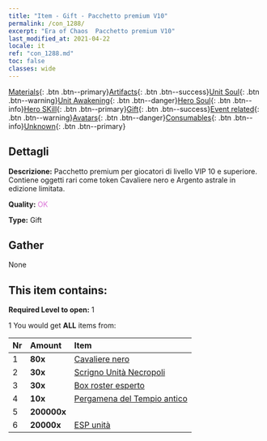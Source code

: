 ```yaml
---
title: "Item - Gift - Pacchetto premium V10"
permalink: /con_1288/
excerpt: "Era of Chaos  Pacchetto premium V10"
last_modified_at: 2021-04-22
locale: it
ref: "con_1288.md"
toc: false
classes: wide
---
```

 [Materials](/ItemsIT/){: .btn .btn--primary}[Artifacts](/ItemsIT/Artifacts/){: .btn .btn--success}[Unit Soul](/ItemsIT/UnitSoul/){: .btn .btn--warning}[Unit Awakening](/ItemsIT/UnitAwakening/){: .btn .btn--danger}[Hero Soul](/ItemsIT/HeroSoul/){: .btn .btn--info}[Hero SKill](/ItemsIT/HeroSkill/){: .btn .btn--primary}[Gift](/ItemsIT/Gift/){: .btn .btn--success}[Event related](/ItemsIT/Events/){: .btn .btn--warning}[Avatars](/ItemsIT/Avatars/){: .btn .btn--danger}[Consumables](/ItemsIT/Consumables/){: .btn .btn--info}[Unknown](/ItemsIT/Unknown/){: .btn .btn--primary}

## Dettagli
 **Descrizione:** Pacchetto premium per giocatori di livello VIP 10 e superiore. Contiene oggetti rari come token Cavaliere nero e Argento astrale in edizione limitata.

 **Quality:** <span style="color: #DA70D6">OK</span>

 **Type:** Gift

## Gather

  None

## This item contains:

 **Required Level to open:** 1

 1 You would get **ALL** items  from:

  | Nr | Amount |     Item    |
  |:---|:-------|:------------|
  | 1 |  **80x** | [Cavaliere nero](/it/Items/unt_213/) |  | 
  | 2 |  **30x** | [Scrigno Unità Necropoli](/it/Items/con_1271/) |  | 
  | 3 |  **30x** | [Box roster esperto](/it/Items/con_760/) |  | 
  | 4 |  **10x** | [Pergamena del Tempio antico](/it/Items/con_697/) |  | 
  | 5 |  **200000x** | <i class="fas fa-coins"/> |  | 
  | 6 |  **20000x** | [ESP unità](/it/Items/con_902/) |  | 
